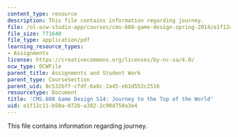 ```yaml
---
content_type: resource
description: This file contains information regarding journey.
file: /ol-ocw-studio-app/courses/cms-608-game-design-spring-2014/e1f12c11b50a072ba3822c90d750a3e4_MITCMS_608S14_Journey.pdf
file_size: 771640
file_type: application/pdf
learning_resource_types:
- Assignments
license: https://creativecommons.org/licenses/by-nc-sa/4.0/
ocw_type: OCWFile
parent_title: Assignments and Student Work
parent_type: CourseSection
parent_uid: 0c532bff-cfdf-6a8c-2a45-eb1d552c2516
resourcetype: Document
title: 'CMS.608 Game Design S14: Journey to the Top of the World'
uid: e1f12c11-b50a-072b-a382-2c90d750a3e4
---
```

This file contains information regarding journey.